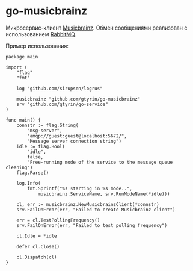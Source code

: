 # go-musicbrainz #

Микросервис-клиент [Musicbrainz](https://musicbrainz.org/doc/MusicBrainz_API).
Обмен сообщениями реализован с использованием [RabbitMQ](https://www.rabbitmq.com).

Пример использования:

    package main

    import (
	    "flag"
	    "fmt"

	    log "github.com/sirupsen/logrus"

	    musicbrainz "github.com/gtyrin/go-musicbrainz"
	    srv "github.com/gtyrin/go-service"
    )

    func main() {
	    connstr := flag.String(
		    "msg-server",
		    "amqp://guest:guest@localhost:5672/",
		    "Message server connection string")
	    idle := flag.Bool(
		    "idle",
		    false,
		    "Free-running mode of the service to the message queue cleaning")
	    flag.Parse()

	    log.Info(
		    fmt.Sprintf("%s starting in %s mode..",
			    musicbrainz.ServiceName, srv.RunModeName(*idle)))

	    cl, err := musicbrainz.NewMusicbrainzClient(*connstr)
	    srv.FailOnError(err, "Failed to create Musicbrainz client")

	    err = cl.TestPollingFrequency()
	    srv.FailOnError(err, "Failed to test polling frequency")

	    cl.Idle = *idle

	    defer cl.Close()

	    cl.Dispatch(cl)
    }
